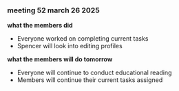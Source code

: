 ### meeting 52 march 26 2025
**what the members did**
- Everyone worked on completing current tasks
- Spencer will look into editing profiles

**what the members will do tomorrow**
- Everyone will continue to conduct educational reading
- Members will continue their current tasks assigned